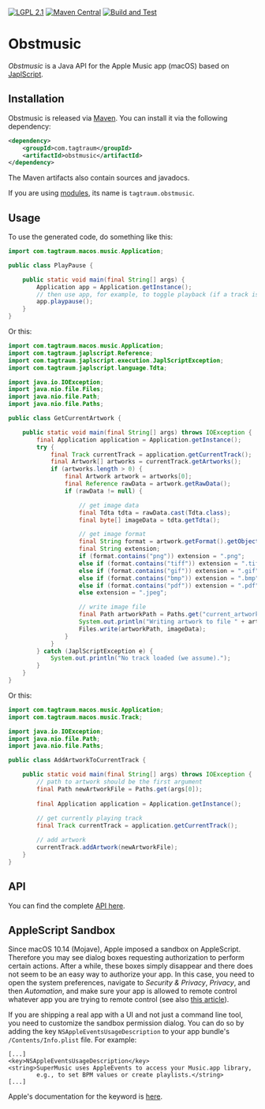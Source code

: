[![LGPL 2.1](https://img.shields.io/badge/License-LGPL_2.1-blue.svg)](https://www.gnu.org/licenses/old-licenses/lgpl-2.1.html)
[![Maven Central](https://maven-badges.herokuapp.com/maven-central/com.tagtraum/obstmusic/badge.svg)](https://maven-badges.herokuapp.com/maven-central/com.tagtraum/obstmusic)
[![Build and Test](https://github.com/japlscript/obstmusic/workflows/Build%20and%20Test/badge.svg)](https://github.com/japlscript/obstmusic/actions)


# Obstmusic

*Obstmusic* is a Java API for the Apple Music app (macOS) based on
[JaplScript](https://github.com/japlscript/japlscript).


## Installation

Obstmusic is released via [Maven](https://maven.apache.org).
You can install it via the following dependency:

```xml
<dependency>
    <groupId>com.tagtraum</groupId>
    <artifactId>obstmusic</artifactId>
</dependency>
```

The Maven artifacts also contain sources and javadocs. 

If you are using [modules](https://en.wikipedia.org/wiki/Java_Platform_Module_System),
its name is `tagtraum.obstmusic`.


## Usage
                           
To use the generated code, do something like this:

```java
import com.tagtraum.macos.music.Application;

public class PlayPause {

    public static void main(final String[] args) {
        Application app = Application.getInstance();
        // then use app, for example, to toggle playback (if a track is in the player)
        app.playpause();
    }
}
```

Or this:

```java
import com.tagtraum.macos.music.Application;
import com.tagtraum.japlscript.Reference;
import com.tagtraum.japlscript.execution.JaplScriptException;
import com.tagtraum.japlscript.language.Tdta;

import java.io.IOException;
import java.nio.file.Files;
import java.nio.file.Path;
import java.nio.file.Paths;

public class GetCurrentArtwork {

    public static void main(final String[] args) throws IOException {
        final Application application = Application.getInstance();
        try {
            final Track currentTrack = application.getCurrentTrack();
            final Artwork[] artworks = currentTrack.getArtworks();
            if (artworks.length > 0) {
                final Artwork artwork = artworks[0];
                final Reference rawData = artwork.getRawData();
                if (rawData != null) {

                    // get image data
                    final Tdta tdta = rawData.cast(Tdta.class);
                    final byte[] imageData = tdta.getTdta();

                    // get image format
                    final String format = artwork.getFormat().getObjectReference().toLowerCase();
                    final String extension;
                    if (format.contains("png")) extension = ".png";
                    else if (format.contains("tiff")) extension = ".tiff";
                    else if (format.contains("gif")) extension = ".gif";
                    else if (format.contains("bmp")) extension = ".bmp";
                    else if (format.contains("pdf")) extension = ".pdf";
                    else extension = ".jpeg";

                    // write image file
                    final Path artworkPath = Paths.get("current_artwork" + extension);
                    System.out.println("Writing artwork to file " + artworkPath);
                    Files.write(artworkPath, imageData);
                }
            }
        } catch (JaplScriptException e) {
            System.out.println("No track loaded (we assume).");
        }
    }
}
```

Or this:

```java
import com.tagtraum.macos.music.Application;
import com.tagtraum.macos.music.Track;

import java.io.IOException;
import java.nio.file.Path;
import java.nio.file.Paths;

public class AddArtworkToCurrentTrack {

    public static void main(final String[] args) throws IOException {
        // path to artwork should be the first argument
        final Path newArtworkFile = Paths.get(args[0]);
        
        final Application application = Application.getInstance();
        
        // get currently playing track
        final Track currentTrack = application.getCurrentTrack();

        // add artwork
        currentTrack.addArtwork(newArtworkFile);
    }
}
```

## API

You can find the complete [API here](https://japlscript.github.io/obstmusic/com/tagtraum/macos/music/package-summary.html). 


## AppleScript Sandbox

Since macOS 10.14 (Mojave), Apple imposed a sandbox on AppleScript. Therefore
you may see dialog boxes requesting authorization to perform certain actions.
After a while, these boxes simply disappear and there does not seem to be an easy
way to authorize your app. In this case, you need to open the system preferences,
navigate to *Security & Privacy*, *Privacy*, and then *Automation*, and make
sure your app is allowed to remote control whatever app you are trying to remote
control (see also [this article](https://blog.beatunes.com/2018/10/beatunes-on-mojave-and-windows-10-dark.html)).

If you are shipping a real app with a UI and not just a command line tool, you
need to customize the sandbox permission dialog. You can do so by adding
the key `NSAppleEventsUsageDescription` to your app bundle's `/Contents/Info.plist`
file. For example:

    [...]
    <key>NSAppleEventsUsageDescription</key>
    <string>SuperMusic uses AppleEvents to access your Music.app library,
            e.g., to set BPM values or create playlists.</string>
    [...]

Apple's documentation for the keyword is [here](https://developer.apple.com/documentation/bundleresources/information_property_list/nsappleeventsusagedescription).
